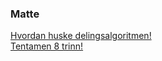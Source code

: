 


<h3>Matte </h3>
<a href="https://www.youtube.com/watch?v=wYgWAzQt5ds"> Hvordan huske delingsalgoritmen!</a>
<br>
<a href="https://veien.verket.me/2022/04/21/veien-til-tentamen-8-trinn-2022/"> Tentamen 8 trinn!</a>
<br>



